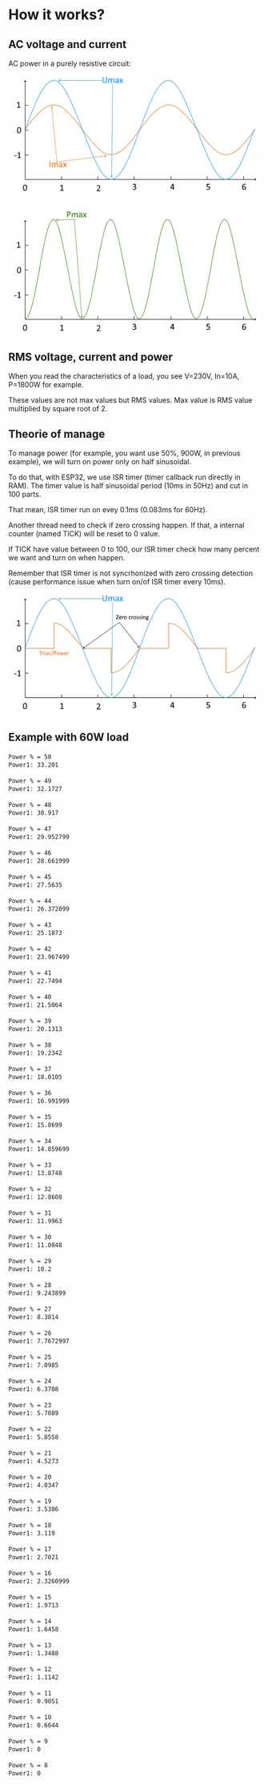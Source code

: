 # How it works?

## AC voltage and current

AC power in a purely resistive circuit:

![AC power in a purely resistive circuit](current-voltage-power.jpg)

## RMS voltage, current and power

When you read the characteristics of a load, you see V=230V, In=10A, P=1800W for example.

These values are not max values but RMS values. Max value is RMS value multiplied by square root of 2.

## Theorie of manage

To manage power (for example, you want use 50%, 900W, in previous example), we will turn on power only on half sinusoidal.

To do that, with ESP32, we use ISR timer (timer callback run directly in RAM). The timer value is half sinusoidal period (10ms in 50Hz) and cut in 100 parts.

That mean, ISR timer run on evey 0.1ms (0.083ms for 60Hz).

Another thread need to check if zero crossing happen. If that, a internal counter (named TICK) will be reset to 0 value.

If TICK have value between 0 to 100, our ISR timer check how many percent we want and turn on when happen.

Remember that ISR timer is not syncrhonized with zero crossing detection (cause performance issue when turn on/of ISR timer every 10ms).

![Power management](power-management.jpg)

## Example with 60W load

```
Power % = 50
Power1: 33.201

Power % = 49
Power1: 32.1727

Power % = 48
Power1: 30.917

Power % = 47
Power1: 29.952799

Power % = 46
Power1: 28.661999

Power % = 45
Power1: 27.5635

Power % = 44
Power1: 26.372099

Power % = 43
Power1: 25.1873

Power % = 42
Power1: 23.967499

Power % = 41
Power1: 22.7494

Power % = 40
Power1: 21.5064

Power % = 39
Power1: 20.1313

Power % = 38
Power1: 19.2342

Power % = 37
Power1: 18.0105

Power % = 36
Power1: 16.991999

Power % = 35
Power1: 15.8699

Power % = 34
Power1: 14.859699

Power % = 33
Power1: 13.8748

Power % = 32
Power1: 12.8608

Power % = 31
Power1: 11.9963

Power % = 30
Power1: 11.0848

Power % = 29
Power1: 10.2

Power % = 28
Power1: 9.243899

Power % = 27
Power1: 8.3814

Power % = 26
Power1: 7.7672997

Power % = 25
Power1: 7.0985

Power % = 24
Power1: 6.3708

Power % = 23
Power1: 5.7089

Power % = 22
Power1: 5.0558

Power % = 21
Power1: 4.5273

Power % = 20
Power1: 4.0347

Power % = 19
Power1: 3.5386

Power % = 18
Power1: 3.119

Power % = 17
Power1: 2.7021

Power % = 16
Power1: 2.3260999

Power % = 15
Power1: 1.9713

Power % = 14
Power1: 1.6458

Power % = 13
Power1: 1.3488

Power % = 12
Power1: 1.1142

Power % = 11
Power1: 0.9051

Power % = 10
Power1: 0.6644

Power % = 9
Power1: 0

Power % = 8
Power1: 0
```
